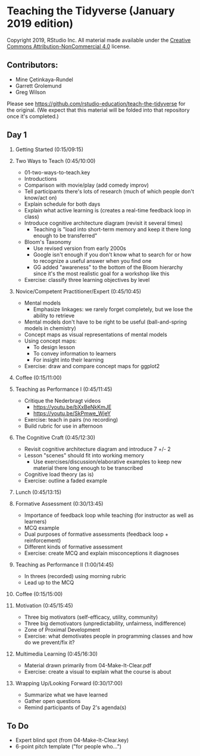 # Teaching the Tidyverse (January 2019 edition)

Copyright 2019, RStudio Inc. All material made available under the [Creative Commons Attribution-NonCommercial 4.0](https://creativecommons.org/licenses/by-nc/4.0/) license.

## Contributors:

- Mine Çetinkaya-Rundel
- Garrett Grolemund
- Greg Wilson

Please see <https://github.com/rstudio-education/teach-the-tidyverse> for the original.
(We expect that this material will be folded into that repository once it's completed.)

## Day 1

1.  Getting Started (0:15/09:15)

1.  Two Ways to Teach (0:45/10:00)
    -   01-two-ways-to-teach.key
    -   Introductions
    -   Comparison with movie/play (add comedy improv)
    -   Tell participants there's lots of research (much of which people don't know/act on)
    -   Explain schedule for both days
    -   Explain what active learning is (creates a real-time feedback loop in class)
    -   Introduce cognitive architecture diagram (revisit it several times)
        -   Teaching is "load into short-term memory and keep it there long enough to be transferred"
    -   Bloom's Taxonomy
        -   Use revised version from early 2000s
        -   Google isn't enough if you don't know what to search for or how to recognize a useful answer when you find one
        -   GG added "awareness" to the bottom of the Bloom hierarchy since it's the most realistic goal for a workshop like this
    -   Exercise: classify three learning objectives by level

1.  Novice/Competent Practitioner/Expert (0:45/10:45)
    -   Mental models
        -   Emphasize linkages: we rarely forget completely, but we lose the ability to retrieve
    -   Mental models don't have to be right to be useful (ball-and-spring models in chemistry)
    -   Concept maps as visual representations of mental models
    -   Using concept maps:
        -   To design lesson
        -   To convey information to learners
        -   For insight into their learning
    -   Exercise: draw and compare concept maps for ggplot2

1.  Coffee (0:15/11:00)

1.  Teaching as Performance I (0:45/11:45)
    -   Critique the Nederbragt videos
        -   https://youtu.be/bXxBeNkKmJE
        -   https://youtu.be/SkPmwe_WjeY
    -   Exercise: teach in pairs (no recording)
    -   Build rubric for use in afternoon

1.  The Cognitive Craft (0:45/12:30)
    -   Revisit cognitive architecture diagram and introduce 7 +/- 2
    -   Lesson "scenes" should fit into working memory
        -   Use exercises/discussion/elaborative examples to keep new material there long enough to be transcribed
    -   Cognitive load theory (as is)
    -   Exercise: outline a faded example

1.  Lunch (0:45/13:15)

1.  Formative Assessment (0:30/13:45)
    -   Importance of feedback loop while teaching (for instructor as well as learners)
    -   MCQ example
    -   Dual purposes of formative assessments (feedback loop + reinforcement)
    -   Different kinds of formative assessment
    -   Exercise: create MCQ and explain misconceptions it diagnoses

1.  Teaching as Performance II (1:00/14:45)
    -   In threes (recorded) using morning rubric
    -   Lead up to the MCQ

1.  Coffee (0:15/15:00)

1.  Motivation (0:45/15:45)
    -   Three big motivators (self-efficacy, utility, community)
    -   Three big demotivators (unpredictability, unfairness, indifference)
    -   Zone of Proximal Development
    -   Exercise: what demotivates people in programming classes and how do we prevent/fix it?

1.  Multimedia Learning (0:45/16:30)
    -   Material drawn primarily from 04-Make-It-Clear.pdf
    -   Exercise: create a visual to explain what the course is about

1.  Wrapping Up/Looking Forward (0:30/17:00)
    -   Summarize what we have learned
    -   Gather open questions
    -   Remind participants of Day 2's agenda(s)

## To Do

-   Expert blind spot (from 04-Make-It-Clear.key)
-   6-point pitch template ("for people who...")
